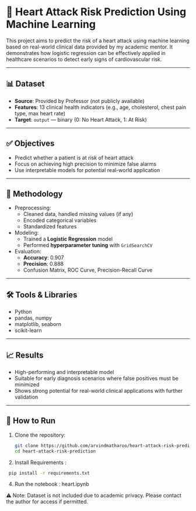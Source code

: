 # 💓 Heart Attack Risk Prediction Using Machine Learning

This project aims to predict the risk of a heart attack using machine learning based on real-world clinical data provided by my academic mentor. It demonstrates how logistic regression can be effectively applied in healthcare scenarios to detect early signs of cardiovascular risk.

---

## 📊 Dataset

- **Source**: Provided by Professor (not publicly available)
- **Features**: 13 clinical health indicators (e.g., age, cholesterol, chest pain type, max heart rate)
- **Target**: `output` — binary (0: No Heart Attack, 1: At Risk)

---

## ✅ Objectives

- Predict whether a patient is at risk of heart attack
- Focus on achieving high precision to minimize false alarms
- Use interpretable models for potential real-world application

---

## 🧪 Methodology

- Preprocessing:
  - Cleaned data, handled missing values (if any)
  - Encoded categorical variables
  - Standardized features
- Modeling:
  - Trained a **Logistic Regression** model
  - Performed **hyperparameter tuning** with `GridSearchCV`
- Evaluation:
  - **Accuracy**: 0.907
  - **Precision**: 0.888
  - Confusion Matrix, ROC Curve, Precision-Recall Curve

---

## 🛠️ Tools & Libraries

- Python
- pandas, numpy
- matplotlib, seaborn
- scikit-learn

---

## 📈 Results

- High-performing and interpretable model
- Suitable for early diagnosis scenarios where false positives must be minimized
- Shows strong potential for real-world clinical applications with further validation

---

## 📁 How to Run

1. Clone the repository:
   ```bash
   git clone https://github.com/arvindmatharoo/heart-attack-risk-prediction.git
   cd heart-attack-risk-prediction
2. Install Requirements :
  ```bash
   pip install -r requirements.txt
  ```
4. Run the notebook :
  heart.ipynb


⚠️ Note: Dataset is not included due to academic privacy. Please contact the author for access if permitted.
